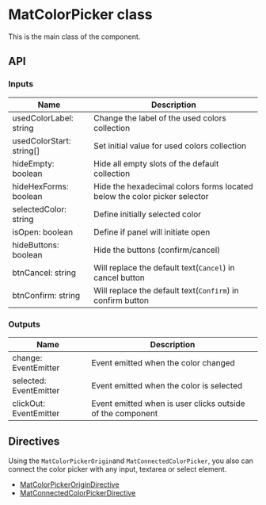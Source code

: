 # MatColorPicker class
This is the main class of the component.

## API

### Inputs
| Name | Description |
| --- | --- |
| usedColorLabel: string | Change the label of the used colors collection |
| usedColorStart: string[] | Set initial value for used colors collection |
| hideEmpty: boolean | Hide all empty slots of the default collection |
| hideHexForms: boolean | Hide the hexadecimal colors forms located below the color picker selector |
| selectedColor: string | Define initially selected color |
| isOpen: boolean | Define if panel will initiate open |
| hideButtons: boolean | Hide the buttons (confirm/cancel) |
| btnCancel: string | Will replace the default text(```Cancel```) in cancel button |
| btnConfirm: string | Will replace the default text(```Confirm```) in confirm button |

### Outputs
| Name | Description |
| --- | --- |
| change: EventEmitter | Event emitted when the color changed |
| selected: EventEmitter | Event emitted when the color is selected |
| clickOut: EventEmitter | Event emitted when is user clicks outside of the component |

## Directives

Using the ```MatColorPickerOrigin```and ```MatConnectedColorPicker```, you also can connect the color picker with any input, textarea or select element.

* [MatColorPickerOriginDirective](https://github.com/tiaguinho/mat-color-picker/wiki/MatColorPickerDirectives)
* [MatConnectedColorPickerDirective](https://github.com/tiaguinho/mat-color-picker/wiki/MatColorPickerDirectives)
